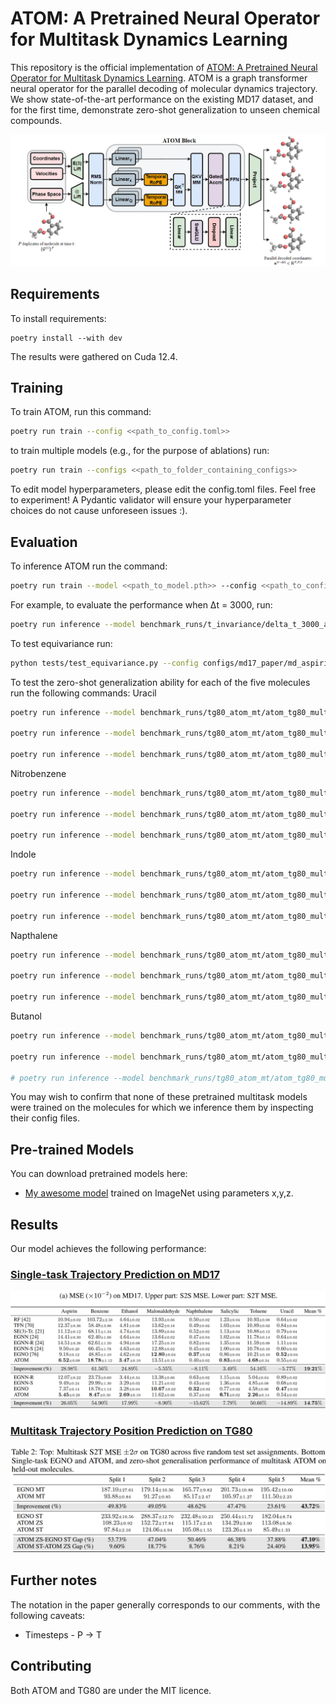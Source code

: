 # ATOM: A Pretrained Neural Operator for Multitask Dynamics Learning

This repository is the official implementation of [ATOM: A Pretrained Neural Operator for Multitask Dynamics Learning](https://arxiv.org/abs/2030.12345). ATOM is a graph transformer neural operator for the parallel decoding of molecular dynamics trajectory. We show state-of-the-art performance on the existing MD17 dataset, and for the first time, demonstrate zero-shot generalization to unseen chemical compounds.

![ATOM Diagram](Z_paper_content/readme_content/ATOM%20Architecture.png)

## Requirements

To install requirements:

```setup
poetry install --with dev
```

The results were gathered on Cuda 12.4.

## Training

To train ATOM, run this command:

```bash
poetry run train --config <<path_to_config.toml>>
```

to train multiple models (e.g., for the purpose of ablations) run:

```bash
poetry run train --configs <<path_to_folder_containing_configs>>
```

To edit model hyperparameters, please edit the config.toml files. Feel free to experiment! A Pydantic validator will ensure your hyperparameter choices do not cause unforeseen issues :).

## Evaluation

To inference ATOM run the command:
```bash
poetry run train --model <<path_to_model.pth>> --config <<path_to_config.toml>>
```

For example, to evaluate the performance when Δt = 3000, run:

```bash
poetry run inference --model benchmark_runs/t_invariance/delta_t_3000_aspirin_13-Apr-2025_01-46-23/run_3/best_val_model.pth --config configs/t_invariance/3000.toml
```

To test equivariance run:
```bash
python tests/test_equivariance.py --config configs/md17_paper/md_aspirin.toml --model benchmark_runs/paper_md17_singletask_12-May-2025_23-33-44/run_1/best_val_model.pth
```

To test the zero-shot generalization ability for each of the five molecules run the following commands:
Uracil
```bash
poetry run inference --model benchmark_runs/tg80_atom_mt/atom_tg80_multitask_muon_fold1_multitask_15-May-2025_09-36-35/run_1/best_val_model.pth --config configs/tg80_multitask_for_inference/atom_multitask_muon_fold1.toml

poetry run inference --model benchmark_runs/tg80_atom_mt/atom_tg80_multitask_muon_fold1_multitask_15-May-2025_12-39-07/run_1/best_val_model.pth --config configs/tg80_multitask_for_inference/atom_multitask_muon_fold1.toml

poetry run inference --model benchmark_runs/tg80_atom_mt/atom_tg80_multitask_muon_fold1_multitask_15-May-2025_12-39-07/run_2/best_val_model.pth --config configs/tg80_multitask_for_inference/atom_multitask_muon_fold1.toml.toml
```

Nitrobenzene
```bash
poetry run inference --model benchmark_runs/tg80_atom_mt/atom_tg80_multitask_muon_fold2_multitask_15-May-2025_10-31-21/run_1/best_val_model.pth --config configs/tg80_multitask_for_inference/atom_multitask_muon_fold2.toml

poetry run inference --model benchmark_runs/tg80_atom_mt/atom_tg80_multitask_muon_fold2_multitask_15-May-2025_13-18-52/run_1/best_val_model.pth --config configs/tg80_multitask_for_inference/atom_multitask_muon_fold2.toml

poetry run inference --model benchmark_runs/tg80_atom_mt/atom_tg80_multitask_muon_fold2_multitask_15-May-2025_13-18-52/run_2/best_val_model.pth --config configs/tg80_multitask_for_inference/atom_multitask_muon_fold2.toml
```

Indole
```bash
poetry run inference --model benchmark_runs/tg80_atom_mt/atom_tg80_multitask_muon_fold3_multitask_15-May-2025_11-20-46/run_1/best_val_model.pth --config configs/tg80_multitask_for_inference/atom_multitask_muon_fold3.toml

poetry run inference --model benchmark_runs/tg80_atom_mt/atom_tg80_multitask_muon_fold3_multitask_15-May-2025_14-10-00/run_1/best_val_model.pth --config configs/tg80_multitask_for_inference/atom_multitask_muon_fold3.toml

poetry run inference --model benchmark_runs/tg80_atom_mt/atom_tg80_multitask_muon_fold3_multitask_15-May-2025_14-10-00/run_2/best_val_model.pth --config configs/tg80_multitask_for_inference/atom_multitask_muon_fold3.toml
```

Napthalene
```bash
poetry run inference --model benchmark_runs/tg80_atom_mt/atom_tg80_multitask_muon_fold4_multitask_15-May-2025_12-08-25/run_1/best_val_model.pth --config configs/tg80_multitask_for_inference/atom_multitask_muon_fold4.toml

poetry run inference --model benchmark_runs/tg80_atom_mt/atom_tg80_multitask_muon_fold4_multitask_15-May-2025_12-39-39/run_1/best_val_model.pth --config configs/tg80_multitask_for_inference/atom_multitask_muon_fold4.toml

poetry run inference --model benchmark_runs/tg80_atom_mt/atom_tg80_multitask_muon_fold4_multitask_15-May-2025_12-39-39/run_2/best_val_model.pth --config configs/tg80_multitask_for_inference/atom_multitask_muon_fold4.toml
```

Butanol
```bash
poetry run inference --model benchmark_runs/tg80_atom_mt/atom_tg80_multitask_muon_fold5_multitask_15-May-2025_12-40-10/run_1/best_val_model.pth --config configs/tg80_multitask_for_inference/atom_multitask_muon_fold5.toml

poetry run inference --model benchmark_runs/tg80_atom_mt/atom_tg80_multitask_muon_fold5_multitask_15-May-2025_12-40-10/run_2/best_val_model.pth --config configs/tg80_multitask_for_inference/atom_multitask_muon_fold5.toml

# poetry run inference --model benchmark_runs/tg80_atom_mt/atom_tg80_multitask_muon_fold5_multitask_15-May-2025_12-40-10/run_2/best_val_model.pth --config configs/tg80_multitask/atom_multitask_muon_fold5.toml
```
You may wish to confirm that none of these pretrained multitask models were trained on the molecules for which we inference them by inspecting their config files.

## Pre-trained Models

You can download pretrained models here:

- [My awesome model](https://drive.google.com/mymodel.pth) trained on ImageNet using parameters x,y,z. 

## Results

Our model achieves the following performance:

### [Single-task Trajectory Prediction on MD17](https://www.sgdml.org/)
![MD17_ST_Results](Z_paper_content/readme_content/md17_results.png)

### [Multitask Trajectory Position Prediction on TG80]()
![MD17_ST_Results](Z_paper_content/readme_content/tg80_results.png)


## Further notes
The notation in the paper generally corresponds to our comments, with the following caveats:
* Timesteps - P -> T

## Contributing
Both ATOM and TG80 are under the MIT licence.

